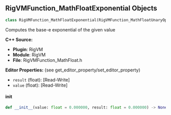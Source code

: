 ## RigVMFunction_MathFloatExponential Objects

```python
class RigVMFunction_MathFloatExponential(RigVMFunction_MathFloatUnaryOp)
```

Computes the base-e exponential of the given value

**C++ Source:**

- **Plugin**: RigVM
- **Module**: RigVM
- **File**: RigVMFunction_MathFloat.h

**Editor Properties:** (see get_editor_property/set_editor_property)

- ``result`` (float):  [Read-Write]
- ``value`` (float):  [Read-Write]

<a id="unreal.RigVMFunction_MathFloatExponential.__init__"></a>

#### __init__

```python
def __init__(value: float = 0.000000, result: float = 0.000000) -> None
```

<a id="unreal.RigUnit_MathFloatExponential"></a>